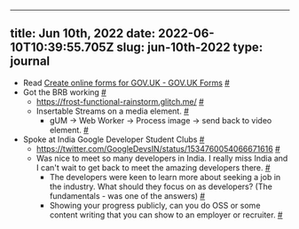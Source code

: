 
---
title: Jun 10th, 2022 
date: 2022-06-10T10:39:55.705Z
slug: jun-10th-2022
type: journal
---
* Read [Create online forms for GOV.UK - GOV.UK Forms](https://www.forms.service.gov.uk/) [#](#62a31f7b-22dd-4e77-8e42-033eb3f3caad)<a name="62a31f7b-22dd-4e77-8e42-033eb3f3caad"></a>
* Got the BRB working [#](#62a321a7-b384-436d-97b7-ca36c048ae67)<a name="62a321a7-b384-436d-97b7-ca36c048ae67"></a>
  * https://frost-functional-rainstorm.glitch.me/ [#](#62a321ab-9c5f-4dd2-8706-98d1f0ebb282)<a name="62a321ab-9c5f-4dd2-8706-98d1f0ebb282"></a>
  * Insertable Streams on a media element. [#](#62a321ad-6033-4c96-955b-71cb0c097654)<a name="62a321ad-6033-4c96-955b-71cb0c097654"></a>
    * gUM -> Web Worker -> Process image -> send back to video element. [#](#62a321b8-35b1-461a-868a-d6958095ec61)<a name="62a321b8-35b1-461a-868a-d6958095ec61"></a>
* Spoke at India Google Developer Student Clubs [#](#62a350fd-138d-4ed5-b4df-621627488261)<a name="62a350fd-138d-4ed5-b4df-621627488261"></a>
  * https://twitter.com/GoogleDevsIN/status/1534760054066671616 [#](#62a35321-a731-4f81-9449-ac1535340aec)<a name="62a35321-a731-4f81-9449-ac1535340aec"></a>
  * Was nice to meet so many developers in India. I really miss India and I can't wait to get back to meet the amazing developers there. [#](#62a35165-638a-472e-be84-094e3cc2cb4f)<a name="62a35165-638a-472e-be84-094e3cc2cb4f"></a>
    * The developers were keen to learn more about seeking a job in the industry. What should they focus on as developers? (The fundamentals - was one of the answers) [#](#62a351f5-56fe-48c5-a874-b6efd78b99dc)<a name="62a351f5-56fe-48c5-a874-b6efd78b99dc"></a>
    * Showing your progress publicly, can you do OSS or some content writing that you can show to an employer or recruiter. [#](#62a351f7-ecc5-494c-ab56-e7bcaa940ff3)<a name="62a351f7-ecc5-494c-ab56-e7bcaa940ff3"></a>

